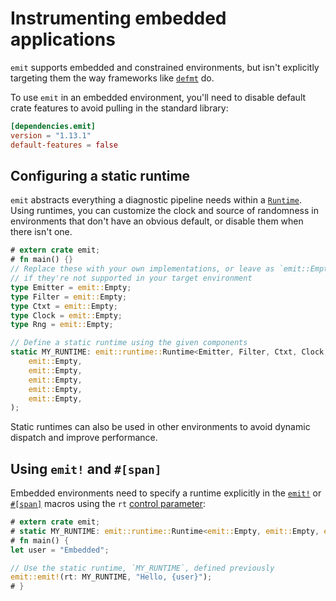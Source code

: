 # Instrumenting embedded applications

`emit` supports embedded and constrained environments, but isn't explicitly targeting them the way frameworks like [`defmt`](https://docs.rs/defmt/latest/defmt/) do.

To use `emit` in an embedded environment, you'll need to disable default crate features to avoid pulling in the standard library:

```toml
[dependencies.emit]
version = "1.13.1"
default-features = false
```

## Configuring a static runtime

`emit` abstracts everything a diagnostic pipeline needs within a [`Runtime`](../reference/architecture.md#runtimes). Using runtimes, you can customize the clock and source of randomness in environments that don't have an obvious default, or disable them when there isn't one.

```rust
# extern crate emit;
# fn main() {}
// Replace these with your own implementations, or leave as `emit::Empty`
// if they're not supported in your target environment
type Emitter = emit::Empty;
type Filter = emit::Empty;
type Ctxt = emit::Empty;
type Clock = emit::Empty;
type Rng = emit::Empty;

// Define a static runtime using the given components
static MY_RUNTIME: emit::runtime::Runtime<Emitter, Filter, Ctxt, Clock, Rng> = emit::runtime::Runtime::build(
    emit::Empty,
    emit::Empty,
    emit::Empty,
    emit::Empty,
    emit::Empty,
);
```

Static runtimes can also be used in other environments to avoid dynamic dispatch and improve performance.

## Using `emit!` and `#[span]`

Embedded environments need to specify a runtime explicitly in the [`emit!`](https://docs.rs/emit/1.13.1/emit/macro.emit.html) or [`#[span]`](https://docs.rs/emit/1.13.1/emit/attr.span.html) macros using the `rt` [control parameter](../reference/control-parameters.md):

```rust
# extern crate emit;
# static MY_RUNTIME: emit::runtime::Runtime<emit::Empty, emit::Empty, emit::Empty, emit::Empty, emit::Empty> = emit::runtime::Runtime::build(emit::Empty, emit::Empty, emit::Empty, emit::Empty, emit::Empty);
# fn main() {
let user = "Embedded";

// Use the static runtime, `MY_RUNTIME`, defined previously
emit::emit!(rt: MY_RUNTIME, "Hello, {user}");
# }
```
